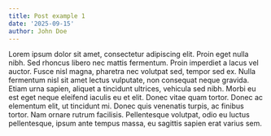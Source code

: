 ```yaml
---
title: Post example 1
date: '2025-09-15'
author: John Doe
---
```


 Lorem ipsum dolor sit amet, consectetur adipiscing elit. Proin eget nulla nibh. Sed rhoncus libero nec mattis fermentum. Proin imperdiet a lacus vel auctor. Fusce nisl magna, pharetra nec volutpat sed, tempor sed ex. Nulla fermentum nisl sit amet lectus vulputate, non consequat neque gravida. Etiam urna sapien, aliquet a tincidunt ultrices, vehicula sed nibh. Morbi eu est eget neque eleifend iaculis eu et elit. Donec vitae quam tortor. Donec ac elementum elit, ut tincidunt mi. Donec quis venenatis turpis, ac finibus tortor. Nam ornare rutrum facilisis. Pellentesque volutpat, odio eu luctus pellentesque, ipsum ante tempus massa, eu sagittis sapien erat varius sem. 
